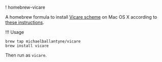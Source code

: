 ! homebrew-vicare

A homebrew formula to install [Vicare scheme](https://marcomaggi.github.com/vicare.html) on Mac OS X according to [these instructions](http://projects.csail.mit.edu/church/wiki/Installing_Bher).

!!! Usage 

```
brew tap michaelballantyne/vicare
brew install vicare
```

Then run as `vicare`.
